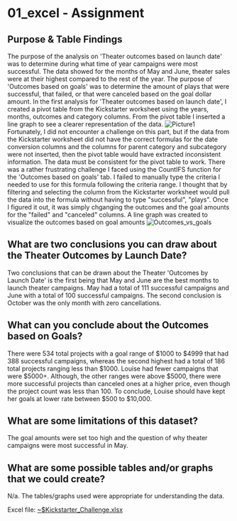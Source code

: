 # 01_excel - Assignment

## Purpose & Table Findings

The purpose of the analysis on 'Theater outcomes based on launch date' was to determine during what time of year campaigns were most successful. The data showed for the months of May and June, theater sales were at their highest compared to the rest of the year. The purpose of 'Outcomes based on goals' was to determine the amount of plays that were successful, that failed, or that were canceled based on the goal dollar amount.
In the first analysis for 'Theater outcomes based on launch date', I created a pivot table from the Kickstarter worksheet using the years, months, outcomes and category columns. From the pivot table I inserted a line graph to see a clearer representation of the data. ![Picture1](https://user-images.githubusercontent.com/83786920/118834099-f8dd0300-b88f-11eb-817e-32dec9a34e95.png) Fortunately, I did not encounter a challenge on this part, but if the data from the Kickstarter worksheet did not have the correct formulas for the date conversion columns and the columns for parent category and subcategory were not inserted, then the pivot table would have extracted inconsistent information. The data must be consistent for the pivot table to work. There was a rather frustrating challenge I faced using the CountIFS function for the 'Outcomes based on goals' tab. I failed to manually type the criteria I needed to use for this formula following the criteria range. I thought that by filtering and selecting the column from the Kickstarter worksheet would pull the data into the formula without having to type "successful", "plays". Once I figured it out, it was simply chganging the outcomes and the goal amounts for the "failed" and "canceled" columns. A line graph was created to visualize the  outcomes based on goal amounts ![Outcomes_vs_goals](https://user-images.githubusercontent.com/83786920/118836489-e237ab80-b891-11eb-94d3-e684ea6b883f.png)

## What are two conclusions you can draw about the Theater Outcomes by Launch Date?

  Two conclusions that can be drawn about the Theater 'Outcomes by Launch Date' is the    first being that May and June are the best months to launch theater campaigns. May had a total of 111 successful campaigns and June with a total of 100 successful campaigns. The second conclusion is October was the only month with zero cancellations.

## What can you conclude about the Outcomes based on Goals?
  
  There were 534 total projects with a goal range of $1000 to $4999 that had 388 successful campaigns, whereas the second highest had a total of 186 total projects ranging less than $1000. Louise had fewer campaigns that were $5000+. Although, the other ranges were above $5000, there were more successful projects than canceled ones at a higher price, even though the project count was less than 100. To conclude, Louise should have kept her goals at lower rate between $500 to $10,000.
  
## What are some limitations of this dataset?
  
  The goal amounts were set too high and the question of why theater campaigns were most successful in May.
  
## What are some possible tables and/or graphs that we could create?
    
  N/a. The tables/graphs used were appropriate for understanding the data.
  
  Excel file: [~$Kickstarter_Challenge.xlsx](https://github.com/Laurad821/01_excel/files/6535145/Kickstarter_Challenge.xlsx)

    
